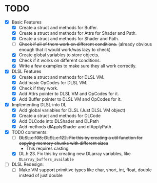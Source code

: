 # TODO

- [x] Basic Features
	- [x] Create a struct and methods for Buffer.
	- [x] Create a struct and methods for Attrs for Shader and Path.
	- [x] Create a struct and methods for Shader and Path.
	- [ ] ~~Check if all of them work on different conditions.~~ (already obvious enough that it would work/was lazy to check)
	- [x] Create global variables to store objects.
	- [x] Check if it works on different conditions.
	- [x] Write a few examples to make sure they all work correctly.

- [x] DLSL Features
	- [x] Create a struct and methods for DLSL VM.
	- [x] Add basic OpCodes for DLSL VM.
	- [x] Check if they work.
	- [x] Add Attrs pointer to DLSL VM and OpCodes for it.
	- [x] Add Buffer pointer to DLSL VM and OpCodes for it.

- [x] Implementing DLSL into DL
	- [x] Add global variables for DLSL (Just DLSL VM object)
	- [x] Create a struct and methods for DLCode
	- [x] Add DLCode into DLShader and DLPath
	- [x] Add methods dlApplyShader and dlApplyPath

- [x] TODO comments:
	- [ ] ~~DLSL.c:108; DLSL.c:122. Fix this by creating a util function for copying memory chunks with different sizes~~
		+ This requires casting
	- [x] DL.h:23. Fix this by creating new DLarray variables, like `DLarray_buffers_available`

- [ ] DLSL Redesign:
	- [ ] Make VM support primitive types like char, short, int, float, double instead of just double